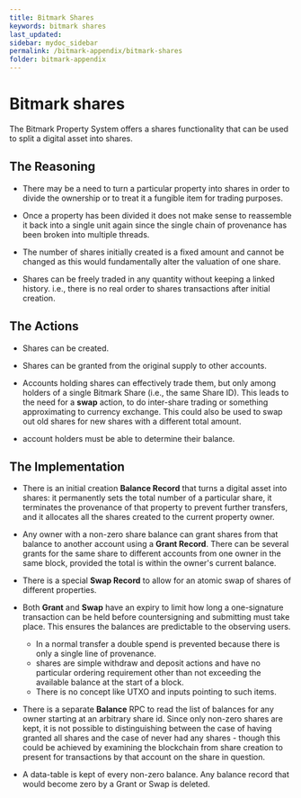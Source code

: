 ```yaml
---
title: Bitmark Shares
keywords: bitmark shares
last_updated: 
sidebar: mydoc_sidebar
permalink: /bitmark-appendix/bitmark-shares
folder: bitmark-appendix
---
```


# Bitmark shares

The Bitmark Property System offers a shares functionality that can be used to split a digital asset into shares.

## The Reasoning

* There may be a need to turn a particular property into shares
  in order to divide the ownership or to treat it a fungible item for
  trading purposes.

* Once a property has been divided it does not make sense to
  reassemble it back into a single unit again since the single chain
  of provenance has been broken into multiple threads.

* The number of shares initially created is a fixed amount and cannot
  be changed as this would fundamentally alter the valuation of one
  share.

* Shares can be freely traded in any quantity without keeping a linked
  history.  i.e., there is no real order to shares transactions after
  initial creation.

## The Actions

* Shares can be created.

* Shares can be granted from the original supply to other accounts.

* Accounts holding shares can effectively trade them, but only among
  holders of a single Bitmark Share (i.e., the same Share ID). This leads
  to the need for a **swap** action, to do inter-share trading or
  something approximating to currency exchange.  This could also be
  used to swap out old shares for new shares with a different total
  amount.

* account holders must be able to determine their balance.

## The Implementation

* There is an initial creation **Balance Record** that turns a digital asset into shares: it permanently
  sets the total number of a particular share, it terminates the
  provenance of that property to prevent further transfers, and it
  allocates all the shares created to the current property owner.

* Any owner with a non-zero share balance can grant shares from that
  balance to another account using a **Grant Record**.  There can be
  several grants for the same share to different accounts from one
  owner in the same block, provided the total is within the owner's
  current balance.

* There is a special **Swap Record** to allow for an atomic swap of shares of different properties.

* Both **Grant** and **Swap** have an expiry to limit how long a one-signature
  transaction can be held before countersigning and submitting must
  take place.  This ensures the balances are predictable to the
  observing users.

    * In a normal transfer a double spend is prevented because there
      is only a single line of provenance.
    * shares are simple withdraw and deposit actions and have no
      particular ordering requirement other than not exceeding the
      available balance at the start of a block.
    * There is no concept like UTXO and inputs pointing to such items.

* There is a separate **Balance** RPC to read the list of balances for
  any owner starting at an arbitrary share id.  Since only non-zero
  shares are kept, it is not possible to distinguishing between the
  case of having granted all shares and the case of never had any
  shares - though this could be achieved by examining the blockchain
  from share creation to present for transactions by that account on
  the share in question.

* A data-table is kept of every non-zero balance.  Any balance record
  that would become zero by a Grant or Swap is deleted.
